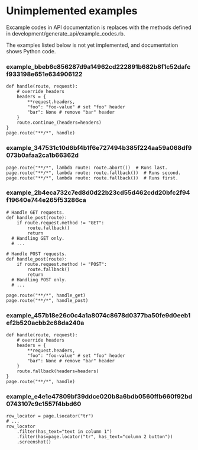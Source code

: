 # Unimplemented examples

Excample codes in API documentation is replaces with the methods defined in development/generate_api/example_codes.rb.

The examples listed below is not yet implemented, and documentation shows Python code.


### example_bbeb6c856287d9a14962cd222891b682b8f1c52dafcf933198e651e634906122

```
def handle(route, request):
    # override headers
    headers = {
        **request.headers,
        "foo": "foo-value" # set "foo" header
        "bar": None # remove "bar" header
    }
    route.continue_(headers=headers)
}
page.route("**/*", handle)

```

### example_347531c10d6bf4b1f6e727494b385f224aa59a068df9073b0afaa2ca1b66362d

```
page.route("**/*", lambda route: route.abort())  # Runs last.
page.route("**/*", lambda route: route.fallback())  # Runs second.
page.route("**/*", lambda route: route.fallback())  # Runs first.

```

### example_2b4eca732c7ed8d0d22b23cd55d462cdd20bfc2f94f19640e744e265f53286ca

```
# Handle GET requests.
def handle_post(route):
    if route.request.method != "GET":
        route.fallback()
        return
  # Handling GET only.
  # ...

# Handle POST requests.
def handle_post(route):
    if route.request.method != "POST":
        route.fallback()
        return
  # Handling POST only.
  # ...

page.route("**/*", handle_get)
page.route("**/*", handle_post)

```

### example_457b18e26c0c4a1a8074c8678d0377ba50fe9d0eeb1ef2b520acbb2c68da240a

```
def handle(route, request):
    # override headers
    headers = {
        **request.headers,
        "foo": "foo-value" # set "foo" header
        "bar": None # remove "bar" header
    }
    route.fallback(headers=headers)
}
page.route("**/*", handle)

```

### example_e4e1e47809bf39ddce020b8a6bdb0560ffb660f92bd0743107c9c1557f4bbd60

```
row_locator = page.lsocator("tr")
# ...
row_locator
    .filter(has_text="text in column 1")
    .filter(has=page.locator("tr", has_text="column 2 button"))
    .screenshot()

```
